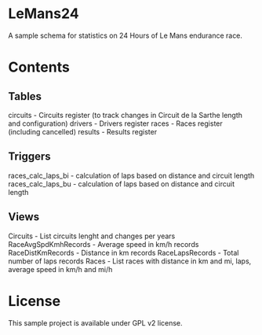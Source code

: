 # LeMans24

A sample schema for statistics on 24 Hours of Le Mans endurance race.

# Contents

## Tables

circuits  - Circuits register (to track changes in Circuit de la Sarthe length and configuration)
drivers   - Drivers register
races     - Races register (including cancelled)
results   - Results register

## Triggers

races_calc_laps_bi  - calculation of laps based on distance and circuit length
races_calc_laps_bu  - calculation of laps based on distance and circuit length

## Views

Circuits              - List circuits lenght and changes per years
RaceAvgSpdKmhRecords  - Average speed in km/h records
RaceDistKmRecords     - Distance in km records
RaceLapsRecords       - Total number of laps records
Races                 - List races with distance in km and mi, laps, average speed in km/h and mi/h

# License

This sample project is available under GPL v2 license.
